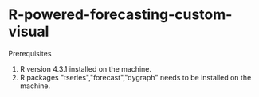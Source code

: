 # R-powered-forecasting-custom-visual
Prerequisites
1. R version 4.3.1 installed on the machine.
2. R packages "tseries","forecast","dygraph" needs to be installed on the machine.
